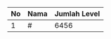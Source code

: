 | No | Nama            | Jumlah Level |
|----|-----------------|--------------|
| 1  | #    |    6456        |
